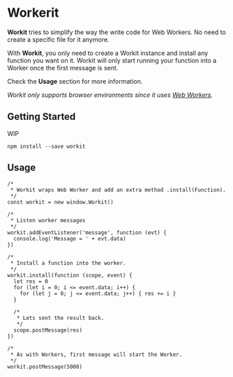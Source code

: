 # Workerit
**Workit** tries to simplify the way the write code for Web Workers. No need to create a specific file for it anymore. 

With **Workit**, you only need to create a Workit instance and install any function you want on it.
Workit will only start running your function into a Worker once the first message is sent.

Check the **Usage** section for more information.


_Workit only supports browser environments since it uses [Web Workers](https://developer.mozilla.org/en-US/docs/Web/API/Web_Workers_API/Using_web_workers)._

## Getting Started

WIP

```
npm install --save workit
```

## Usage

```
/*
 * Workit wraps Web Worker and add an extra method .install(Function).
 */
const workit = new window.Workit()

/*
 * Listen worker messages
 */
workit.addEventListener('message', function (evt) {
  console.log('Message = ' + evt.data)
})

/*
 * Install a function into the worker.
 */
workit.install(function (scope, event) {
  let res = 0
  for (let i = 0; i <= event.data; i++) {
    for (let j = 0; j <= event.data; j++) { res += i }
  }

  /*
   * Lets sent the result back.
   */
  scope.postMessage(res)
})

/*
 * As with Workers, first message will start the Worker.
 */
workit.postMessage(5000)

```


